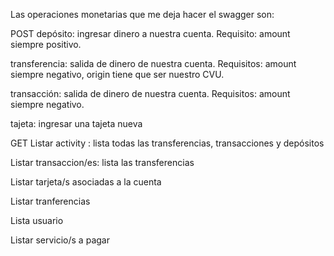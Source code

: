 Las operaciones monetarias que me deja hacer el swagger son:

POST
depósito: ingresar dinero a nuestra cuenta. Requisito: amount siempre positivo.

transferencia: salida de dinero de nuestra cuenta. Requisitos:  amount siempre negativo, 
                                                                origin tiene que ser nuestro CVU.

transacción: salida de dinero de nuestra cuenta. Requisitos: amount siempre negativo.

tajeta: ingresar una tajeta nueva


GET
Listar activity : lista todas las transferencias, transacciones y depósitos

Listar transaccion/es: lista las transferencias

Listar tarjeta/s asociadas a la cuenta

Listar tranferencias 

Lista usuario

Listar servicio/s a pagar

